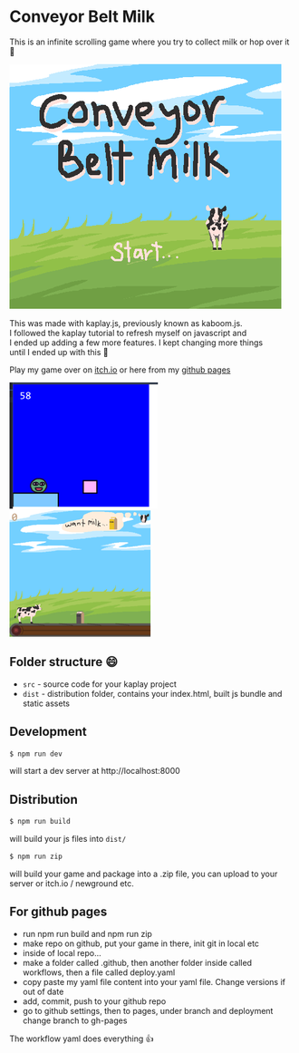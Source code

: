 # Conveyor Belt Milk

This is an infinite scrolling game where you try to collect milk or hop over it 🥛

![Title Screen](/public/sprites/title.png)

This was made with kaplay.js, previously known as kaboom.js. \
I followed the kaplay tutorial to refresh myself on javascript and \
I ended up adding a few more features. I kept changing more things \
until I ended up with this 🐄

Play my game over on [itch.io](https://plantainchip.itch.io/conveyor-belt-milk) 
or here from my [github pages](https://plantainchip.github.io/conveyor_belt_milk/)


![first](/public/sprites/sc1.png) ![second](/public/sprites/sc2.png)










## Folder structure 😄

- `src` - source code for your kaplay project
- `dist` - distribution folder, contains your index.html, built js bundle and static assets


## Development

```sh
$ npm run dev
```

will start a dev server at http://localhost:8000

## Distribution

```sh
$ npm run build
```

will build your js files into `dist/`

```sh
$ npm run zip
```

will build your game and package into a .zip file, you can upload to your server or itch.io / newground etc.

## For github pages
- run npm run build and npm run zip
- make repo on github, put your game in there, init git in local etc
- inside of local repo...
- make a folder called .github, then another folder inside called workflows, then a file called deploy.yaml
- copy paste my yaml file content into your yaml file. Change versions if out of date
- add, commit, push to your github repo
- go to github settings, then to pages, under branch and deployment change branch to gh-pages

The workflow yaml does everything 👍
